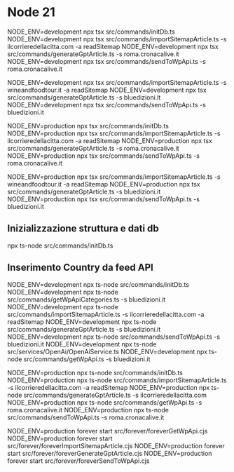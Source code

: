 # Node 21

NODE_ENV=development npx tsx src/commands/initDb.ts
NODE_ENV=development npx tsx src/commands/importSitemapArticle.ts -s ilcorrieredellacitta.com -a readSitemap
NODE_ENV=development npx tsx src/commands/generateGptArticle.ts -s roma.cronacalive.it
NODE_ENV=development npx tsx src/commands/sendToWpApi.ts -s roma.cronacalive.it

NODE_ENV=development npx tsx src/commands/importSitemapArticle.ts -s wineandfoodtour.it -a readSitemap
NODE_ENV=development npx tsx src/commands/generateGptArticle.ts -s bluedizioni.it
NODE_ENV=development npx tsx src/commands/sendToWpApi.ts -s bluedizioni.it


NODE_ENV=production npx tsx src/commands/initDb.ts
NODE_ENV=production npx tsx src/commands/importSitemapArticle.ts -s ilcorrieredellacitta.com -a readSitemap
NODE_ENV=production npx tsx src/commands/generateGptArticle.ts -s roma.cronacalive.it
NODE_ENV=production npx tsx src/commands/sendToWpApi.ts -s roma.cronacalive.it

NODE_ENV=production npx tsx src/commands/importSitemapArticle.ts -s wineandfoodtour.it -a readSitemap
NODE_ENV=production npx tsx src/commands/generateGptArticle.ts -s bluedizioni.it
NODE_ENV=production npx tsx src/commands/sendToWpApi.ts -s bluedizioni.it

## Inizializzazione struttura e dati db
npx ts-node src/commands/initDb.ts 

## Inserimento Country da feed API

NODE_ENV=development npx ts-node src/commands/initDb.ts
NODE_ENV=development npx ts-node src/commands/getWpApiCategories.ts -s bluedizioni.it
NODE_ENV=development npx ts-node src/commands/importSitemapArticle.ts -s ilcorrieredellacitta.com -a readSitemap
NODE_ENV=development npx ts-node src/commands/generateGptArticle.ts -s bluedizioni.it
NODE_ENV=development npx ts-node src/commands/sendToWpApi.ts -s bluedizioni.it
NODE_ENV=development npx ts-node src/services/OpenAi/OpenAiService.ts
NODE_ENV=development npx ts-node src/commands/getWpApi.ts -s bluedizioni.it


NODE_ENV=production npx ts-node src/commands/initDb.ts
NODE_ENV=production npx ts-node src/commands/importSitemapArticle.ts -s ilcorrieredellacitta.com -a readSitemap
NODE_ENV=production npx ts-node src/commands/generateGptArticle.ts -s ilcorrieredellacitta.com
NODE_ENV=production npx ts-node src/commands/getWpApi.ts -s roma.cronacalive.it
NODE_ENV=production npx ts-node src/commands/sendToWpApi.ts -s roma.cronacalive.it


NODE_ENV=production forever start  src/forever/foreverGetWpApi.cjs
NODE_ENV=production forever start  src/forever/foreverImportSitemapArticle.cjs
NODE_ENV=production forever start  src/forever/foreverGenerateGptArticle.cjs
NODE_ENV=production forever start  src/forever/foreverSendToWpApi.cjs

